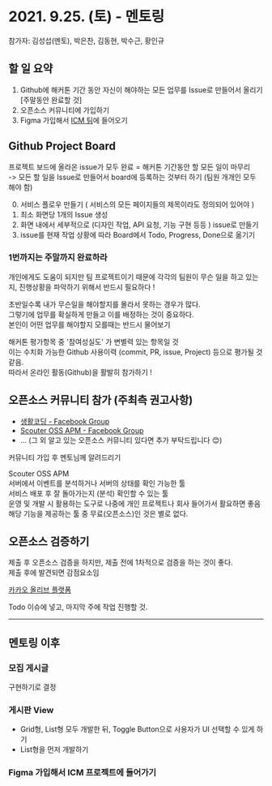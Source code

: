 # 2021. 9.25. (토) - 멘토링
참가자: 김성섭(멘토), 박은찬, 김동현, 박수근, 황인규

## 할 일 요약
1. Github에 해커톤 기간 동안 자신이 해야하는 모든 업무를 Issue로 만들어서 올리기 [주말동안 완료할 것]
2. 오픈소스 커뮤니티에 가입하기
3. Figma 가입해서 [ICM 팀](https://www.figma.com/files/team/1022403721885871049/ICM?fuid=1013806020338069269)에 들어오기 

## Github Project Board
프로젝트 보드에 올라온 issue가 모두 완료 = 해커톤 기간동안 할 모든 일이 마무리\
-> 모든 할 일을 Issue로 만들어서 board에 등록하는 것부터 하기 (팀원 개개인 모두 해야 함)

0. 서비스 플로우 만들기 ( 서비스의 모든 페이지들의 제목이라도 정의되어 있어야 )
1. 최소 화면당 1개의 Issue 생성
2. 화면 내에서 세부적으로 (디자인 작업, API 요청, 기능 구현 등등 ) issue로 만들기
3. issue를 현재 작업 상황에 따라 Board에서 Todo, Progress, Done으로 옮기기

### 1번까지는 주말까지 완료하라

개인에게도 도움이 되지만 팀 프로젝트이기 때문에 각각의 팀원이 무슨 일을 하고 있는 지, 진행상황을 파악하기 위해서 반드시 필요하다 !

초반일수록 내가 무슨일을 해야할지를 몰라서 못하는 경우가 많다.\
그렇기에 업무를 확실하게 만들고 이를 배정하는 것이 중요하다.\
본인이 어떤 업무를 해야할지 모를때는 반드시 물어보기

해커톤 평가항목 중 '참여성실도' 가 변별력 있는 항목일 것\
이는 수치화 가능한 Github 사용이력 (commit, PR, issue, Project) 등으로 평가될 것 같음.\
따라서 온라인 활동(Github)을 활발히 참가하기 !


## 오픈소스 커뮤니티 참가 (주최측 권고사항)
* [생활코딩 - Facebook Group](https://www.facebook.com/groups/codingeverybody)
* [Scouter OSS APM - Facebook Group](https://www.facebook.com/groups/scouterapm)
* ... (그 외 알고 있는 오픈소스 커뮤니티 있다면 추가 부탁드립니다 😊)

커뮤니티 가입 후 멘토님께 알려드리기

Scouter OSS APM\
서버에서 이벤트를 분석하거나 서버의 상태를 확인 가능한 툴\
서비스 배포 후 잘 돌아가는지 (분석) 확인할 수 있는 툴\
운영 및 개발 시 활용하는 도구로 나중에 개인 프로젝트나 회사 들어가서 활요하면 좋음\
해당 기능을 제공하는 툴 중 무료(오픈소스)인 것은 별로 없다.

## 오픈소스 검증하기
제출 후 오픈소스 검증을 하지만, 제출 전에 1차적으로 검증을 하는 것이 좋다.\
제출 후에 발견되면 감점요소임

[카카오 올리브 플랫폼](https://olive.kakao.com/docs/main)

Todo 이슈에 넣고, 마지막 주에 작업 진행할 것.

---

## 멘토링 이후

### 모집 게시글
구현하기로 결정

### 게시판 View
- Grid형, List형 모두 개발한 뒤, Toggle Button으로 사용자가 UI 선택할 수 있게 하기
- List형을 먼저 개발하기

### Figma 가입해서 ICM 프로젝트에 들어가기